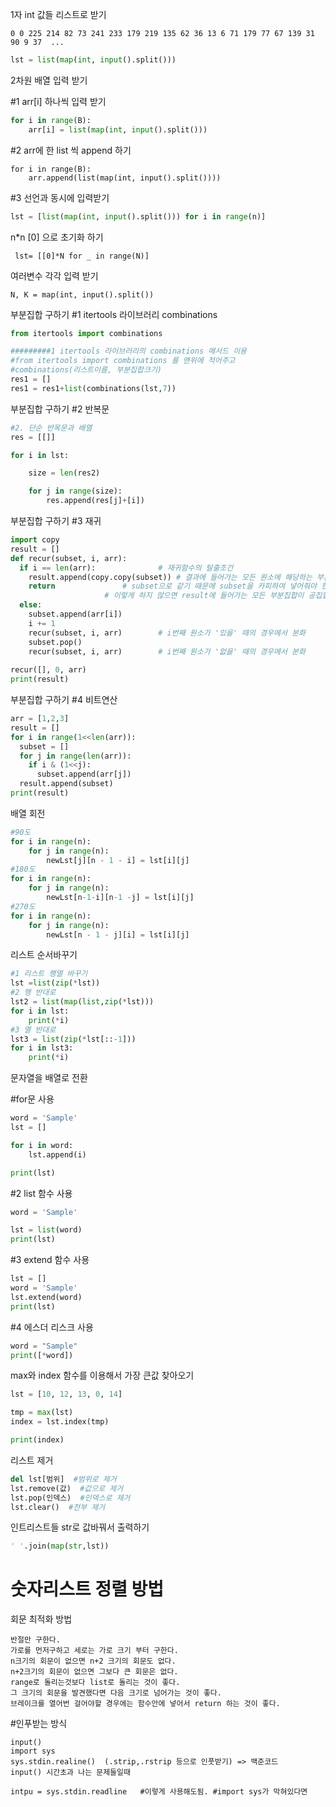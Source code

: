 1자 int 값들 리스트로 받기

```
0 0 225 214 82 73 241 233 179 219 135 62 36 13 6 71 179 77 67 139 31 90 9 37  ...
```

```python
lst = list(map(int, input().split()))
```

2차원 배열 입력 받기

#1 arr[i] 하나씩 입력 받기

```python
for i in range(B):    
	arr[i] = list(map(int, input().split()))
```

#2 arr에 한 list 씩 append 하기

```
for i in range(B):    
	arr.append(list(map(int, input().split())))
```

#3 선언과 동시에 입력받기

```python
lst = [list(map(int, input().split())) for i in range(n)]
```

n*n [0] 으로 초기화 하기

```
 lst= [[0]*N for _ in range(N)]
```

 여러변수 각각 입력 받기

```
N, K = map(int, input().split())
```

부분집합 구하기 #1 itertools 라이브러리 combinations

```python
from itertools import combinations

#########1 itertools 라이브러리의 combinations 메서드 이용
#from itertools import combinations 를 맨위에 적어주고
#combinations(리스트이름, 부분집합크기)
res1 = []
res1 = res1+list(combinations(lst,7))

```

부분집합 구하기 #2 반복문

```python
#2. 단순 반목문과 배열
res = [[]]

for i in lst:

    size = len(res2)

    for j in range(size):
        res.append(res[j]+[i])
```

부분집합 구하기 #3 재귀

```python
import copy
result = []
def recur(subset, i, arr):	      
  if i == len(arr): 		     # 재귀함수의 탈출조건
    result.append(copy.copy(subset)) # 결과에 들어가는 모든 원소에 해당하는 부분집합의 레퍼런스가 
    return			     # subset으로 같기 때문에 subset을 카피하여 넣어줘야 한다.
				     # 이렇게 하지 않으면 result에 들어가는 모든 부분집합이 공집합으로 나온다.
  else:
    subset.append(arr[i])
    i += 1
    recur(subset, i, arr) 	     # i번째 원소가 '있을' 때의 경우에서 분화
    subset.pop()					
    recur(subset, i, arr)	     # i번째 원소가 '없을' 때의 경우에서 분화
    
recur([], 0, arr)
print(result)
```

부분집합 구하기 #4 비트연산

```python
arr = [1,2,3] 
result = []
for i in range(1<<len(arr)): 
  subset = []
  for j in range(len(arr)): 
    if i & (1<<j): 
      subset.append(arr[j]) 
  result.append(subset)
print(result)
```

배열  회전

```python
#90도
for i in range(n):
    for j in range(n):
        newLst[j][n - 1 - i] = lst[i][j]
#180도
for i in range(n):
    for j in range(n):
        newLst[n-1-i][n-1 -j] = lst[i][j]
#270도
for i in range(n):
    for j in range(n):
        newLst[n - 1 - j][i] = lst[i][j]
```

리스트 순서바꾸기

```python
#1 리스트 행열 바꾸기
lst =list(zip(*lst))
#2 행 반대로
lst2 = list(map(list,zip(*lst)))
for i in lst:
    print(*i)
#3 열 반대로
lst3 = list(zip(*lst[::-1]))
for i in lst3:
    print(*i)
```



문자열을 배열로 전환

#for문 사용

```python
word = 'Sample'
lst = []

for i in word:
    lst.append(i)

print(lst)
```

#2 list 함수 사용

```python
word = 'Sample'

lst = list(word)
print(lst)
```

#3 extend 함수 사용

```python
lst = []
word = 'Sample'
lst.extend(word)
print(lst)
```

#4 에스더 리스크 사용

```python
word = "Sample"
print([*word])
```





max와 index 함수를 이용해서 가장 큰값 찾아오기

```python
lst = [10, 12, 13, 0, 14]

tmp = max(lst)
index = lst.index(tmp)

print(index)
```

리스트 제거

```python
del lst[범위]  #범위로 제거
lst.remove(값)  #값으로 제거
lst.pop(인덱스)  #인덱스로 제거
lst.clear()  #전부 제거
```



인트리스트들 str로 값바꿔서 출력하기

```python
' '.join(map(str,lst))
```



# 숫자리스트 정렬 방법



회문 최적화 방법

```
반절만 구한다.
가로를 먼저구하고 세로는 가로 크기 부터 구한다.
n크기의 회문이 없으면 n+2 크기의 회문도 없다.
n+2크기의 회문이 없으면 그보다 큰 회문은 없다.
range로 돌리는것보다 list로 돌리는 것이 좋다.
그 크기의 회문을 발견했다면 다음 크기로 넘어가는 것이 좋다.
브레이크를 열어번 걸어야할 경우에는 함수안에 넣어서 return 하는 것이 좋다.
```

#인푸받는 방식

```
input()
import sys
sys.stdin.realine()  (.strip,.rstrip 등으로 인풋받기) => 백준코드
input() 시간초과 나는 문제들일때

intpu = sys.stdin.readline   #이렇게 사용해도됨. #import sys가 막혀있다면

```

